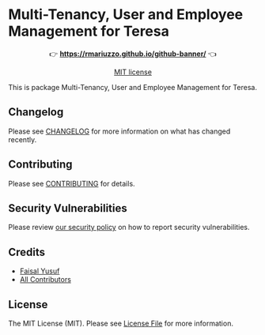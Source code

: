 # Multi-Tenancy, User and Employee Management for Teresa
<div align=center>

:point_right: **https://rmariuzzo.github.io/github-banner/** :point_left:

[MIT license](LICENSE)

</div>
This is package Multi-Tenancy, User and Employee Management for Teresa.


<!-- ## Installation

You can install the package via composer:

```bash
composer require :vendor_slug/:package_slug
```

You can publish and run the migrations with:

```bash
php artisan vendor:publish --tag=":package_slug-migrations"
php artisan migrate
```

You can publish the config file with:

```bash
php artisan vendor:publish --tag=":package_slug-config"
```

This is the contents of the published config file:

```php
return [
];
```

Optionally, you can publish the views using

```bash
php artisan vendor:publish --tag=":package_slug-views"
```

## Usage

```php
$variable = new VendorName\Skeleton();
echo $variable->echoPhrase('Hello, VendorName!');
```

## Testing

```bash
composer test
``` -->

## Changelog

Please see [CHANGELOG](CHANGELOG.md) for more information on what has changed recently.

## Contributing

Please see [CONTRIBUTING](CONTRIBUTING.md) for details.

## Security Vulnerabilities

Please review [our security policy](../../security/policy) on how to report security vulnerabilities.

## Credits

- [Faisal Yusuf](https://github.com/:author_username)
- [All Contributors](../../contributors)

## License

The MIT License (MIT). Please see [License File](LICENSE.md) for more information.
